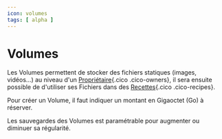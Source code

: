 ```yaml
---
icon: volumes
tags: [ alpha ]
---
```

# Volumes

Les Volumes permettent de stocker des fichiers statiques (images, vidéos…) au niveau d'un [Propriétaire](/fr/concepts/owners){.cico .cico-owners}, il sera ensuite possible de d'utiliser ses Fichiers dans des [Recettes](/fr/concepts/recipes){.cico .cico-recipes}.

Pour créer un Volume, il faut indiquer un montant en Gigaoctet (Go) à réserver.

Les sauvegardes des Volumes est paramétrable pour augmenter ou diminuer sa régularité.

